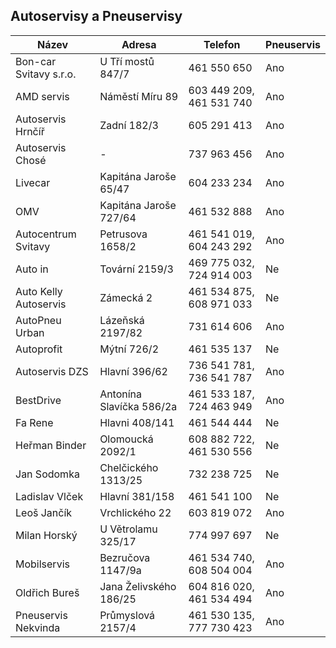 ## Autoservisy a Pneuservisy

| Název                  | Adresa                   | Telefon                  | Pneuservis |
| ---------------------- | ------------------------ | ------------------------ | ---------- |
| Bon-car Svitavy s.r.o. | U Tří mostů 847/7        | 461 550 650              | Ano        |
| AMD servis             | Náměstí Míru 89          | 603 449 209, 461 531 740 | Ano        |
| Autoservis Hrnčíř      | Zadní 182/3              | 605 291 413              | Ano        |
| Autoservis Chosé       | -                        | 737 963 456              | Ano        |
| Livecar                | Kapitána Jaroše 65/47    | 604 233 234              | Ano        |
| OMV                    | Kapitána Jaroše 727/64   | 461 532 888              | Ano        |
| Autocentrum Svitavy    | Petrusova 1658/2         | 461 541 019, 604 243 292 | Ano        |
| Auto in                | Tovární 2159/3           | 469 775 032, 724 914 003 | Ne         |
| Auto Kelly Autoservis  | Zámecká 2                | 461 534 875, 608 971 033 | Ne         |
| AutoPneu Urban         | Lázeňská 2197/82         | 731 614 606              | Ano        |
| Autoprofit             | Mýtní 726/2              | 461 535 137              | Ne         |
| Autoservis DZS         | Hlavní 396/62            | 736 541 781, 736 541 787 | Ano        |
| BestDrive              | Antonína Slavíčka 586/2a | 461 533 187, 724 463 949 | Ano        |
| Fa Rene                | Hlavni 408/141           | 461 544 444              | Ne         |
| Heřman Binder          | Olomoucká 2092/1         | 608 882 722, 461 530 556 | Ne         |
| Jan Sodomka            | Chelčického 1313/25      | 732 238 725              | Ne         |
| Ladislav Vlček         | Hlavní 381/158           | 461 541 100              | Ne         |
| Leoš Jančík            | Vrchlického 22           | 603 819 072              | Ano        |
| Milan Horský           | U Větrolamu 325/17       | 774 997 697              | Ne         |
| Mobilservis            | Bezručova 1147/9a        | 461 534 740, 608 504 004 | Ano        |
| Oldřich Bureš          | Jana Želivského 186/25   | 604 816 020, 461 534 494 | Ano        |
| Pneuservis Nekvinda    | Průmyslová 2157/4        | 461 530 135, 777 730 423 | Ano        |